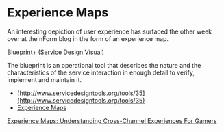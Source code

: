 # Experience Maps

An interesting depiction of user experience has surfaced the other week over at the nForm blog in the form of an experience map.

[Blueprint+ (Service Design Visual)](http://wireframes.linowski.ca/2010/04/blueprint/)

The blueprint is an operational tool that describes the nature and the characteristics of the service interaction in enough detail to verify, implement and maintain it.

- [http://www.servicedesigntools.org/tools/35](http://www.servicedesigntools.org/tools/35)
- [Experience Maps](http://wireframes.linowski.ca/2010/02/experience-maps/)


[Experience Maps: Understanding Cross-Channel Experiences For Gamers](http://nform.com/blog/2010/02/experience-maps-understanding-cross-channel-experiences-for-gamers/)

